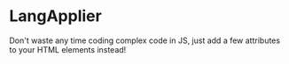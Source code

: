 # LangApplier
Don't waste any time coding complex code in JS, just add a few attributes to your HTML elements instead!
